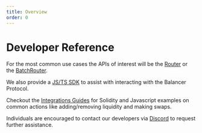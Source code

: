```yaml
---
title: Overview
order: 0
---
```

# Developer Reference

For the most common use cases the APIs of interest will be the [Router](./contracts/router-api.md) or the [BatchRouter](./contracts/batch-router-api.md).

We also provide a [JS/TS SDK](./sdk/README.md) to assist with interacting with the Balancer Protocol.

Checkout the [Integrations Guides](../developer-reference/sdk/README.md) for Solidity and Javascript examples on common actions like adding/removing liquidity and making swaps.

Individuals are encouraged to contact our developers via [Discord](https://discord.balancer.fi/) to request further assistance.